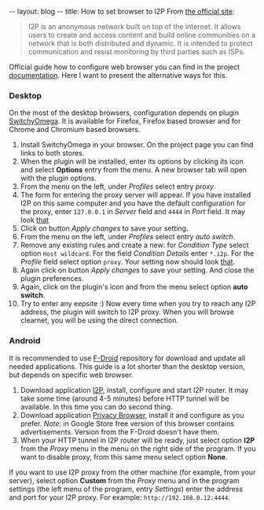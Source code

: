 -- layout: blog
-- title: How to set browser to I2P
From [the official site](https://geti2p.net/en/):

> I2P is an anonymous network built on top of the internet. It allows users
> to create and access content and build online communities on a network
> that is both distributed and dynamic. It is intended to protect
> communication and resist monitoring by third parties such as ISPs.

Official guide how to configure web browser you can find in the project
[documentation](https://geti2p.net/en/about/browser-config). Here I want to
present the alternative ways for this.

### Desktop

On the most of the desktop browsers, configuration depends on plugin
[SwitchyOmega](https://github.com/FelisCatus/SwitchyOmega). It is available for
Firefox, Firefox based browser and for Chrome and Chromium based browsers.

1. Install SwitchyOmega in your browser. On the project page you can find links
   to both stores.
2. When the plugin will be installed, enter its options by clicking its icon
   and select **Options** entry from the menu. A new browser tab will open with
   the plugin options.
3. From the menu on the left, under *Profiles* select entry *proxy*.
4. The form for entering the proxy server will appear. If you have installed
   I2P on this same computer and you have the default configuration for the
   proxy, enter `127.0.0.1` in *Server* field and `4444` in *Port* field. It
   may look [that](images/guide/proxy.png)
5. Click on button *Apply changes* to save your setting.
6. From the menu on the left, under *Profiles* select entry *auto switch*.
7. Remove any existing rules and create a new: for *Condition Type* select
   option `Host wildcard`. For the field *Condition Details* enter `*.i2p`. For
   the *Profile* field select option `proxy`. Your setting now should look
   [that](images/guide/autoswitch.png).
8. Again click on button *Apply changes* to save your setting. And close the
   plugin preferences.
9. Again, click on the plugin's icon and from the menu select option **auto
   switch**.
10. Try to enter any eepsite :) Now every time when you try to reach any I2P
   address, the plugin will switch to I2P proxy. When you will browse clearnet,
   you will be using the direct connection.

### Android

It is recommended to use [F-Droid](https://f-droid.org/) repository for
download and update all needed applications. This guide is a lot shorter than
the desktop version, but depends on specific web browser.

1. Download application [I2P](https://f-droid.org/packages/net.i2p.android.router/),
   install, configure and start I2P router. It may take some time (around 4-5
   minutes) before HTTP tunnel will be available. In this time you can do
   second thing.
2. Download application [Privacy Browser](https://f-droid.org/packages/com.stoutner.privacybrowser.standard/),
   install it and configure as you prefer. *Note:* in Google Store free version
   of this browser contains advertisements. Version from the F-Droid doesn't
   have them.
3. When your HTTP tunnel in I2P router will be ready, just select option
   **I2P** from the *Proxy* menu in the menu on the right side of the program.
   If you want to disable proxy, from this same menu select option **None**.

If you want to use I2P proxy from the other machine (for example, from your
server), select option **Custom** from the *Proxy* menu and in the program
settings (the left menu of the program, entry *Settings*) enter the address
and port for your I2P proxy. For example: `http://192.168.0.12:4444`.

